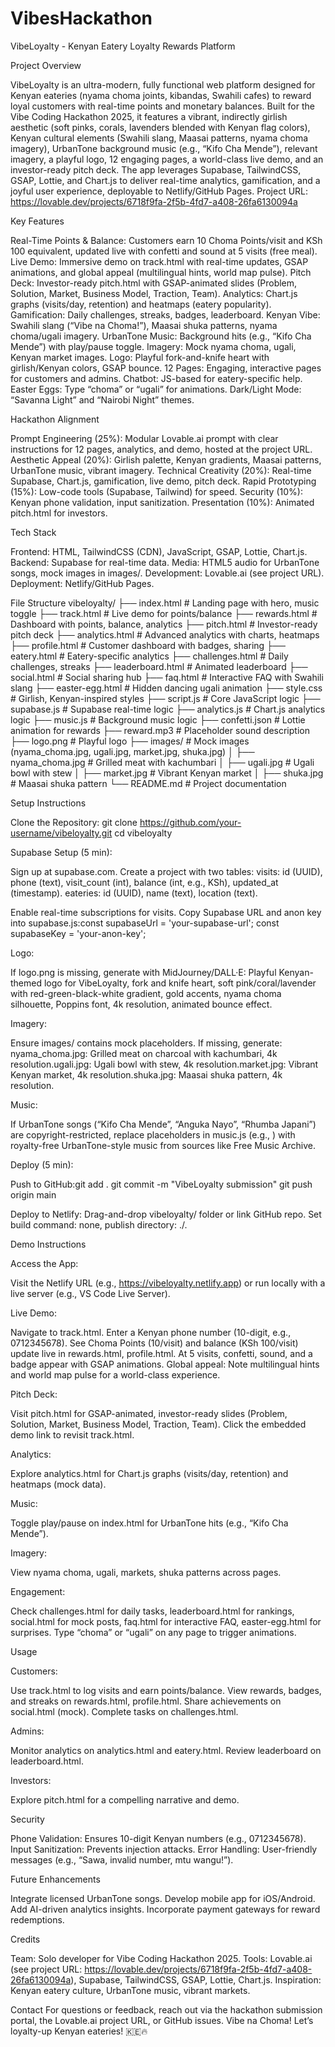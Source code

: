 # VibesHackathon
VibeLoyalty - Kenyan Eatery Loyalty Rewards Platform

Project Overview

VibeLoyalty is an ultra-modern, fully functional web platform designed for Kenyan eateries (nyama choma joints, kibandas, Swahili cafes) to reward loyal customers with real-time points and monetary balances. Built for the Vibe Coding Hackathon 2025, it features a vibrant, indirectly girlish aesthetic (soft pinks, corals, lavenders blended with Kenyan flag colors), Kenyan cultural elements (Swahili slang, Maasai patterns, nyama choma imagery), UrbanTone background music (e.g., “Kifo Cha Mende”), relevant imagery, a playful logo, 12 engaging pages, a world-class live demo, and an investor-ready pitch deck. The app leverages Supabase, TailwindCSS, GSAP, Lottie, and Chart.js to deliver real-time analytics, gamification, and a joyful user experience, deployable to Netlify/GitHub Pages. Project URL: https://lovable.dev/projects/6718f9fa-2f5b-4fd7-a408-26fa6130094a

Key Features

Real-Time Points & Balance: Customers earn 10 Choma Points/visit and KSh 100 equivalent, updated live with confetti and sound at 5 visits (free meal). Live Demo: Immersive demo on track.html with real-time updates, GSAP animations, and global appeal (multilingual hints, world map pulse). Pitch Deck: Investor-ready pitch.html with GSAP-animated slides (Problem, Solution, Market, Business Model, Traction, Team). Analytics: Chart.js graphs (visits/day, retention) and heatmaps (eatery popularity). Gamification: Daily challenges, streaks, badges, leaderboard. Kenyan Vibe: Swahili slang (“Vibe na Choma!”), Maasai shuka patterns, nyama choma/ugali imagery. UrbanTone Music: Background hits (e.g., “Kifo Cha Mende”) with play/pause toggle. Imagery: Mock nyama choma, ugali, Kenyan market images. Logo: Playful fork-and-knife heart with girlish/Kenyan colors, GSAP bounce. 12 Pages: Engaging, interactive pages for customers and admins. Chatbot: JS-based for eatery-specific help. Easter Eggs: Type “choma” or “ugali” for animations. Dark/Light Mode: “Savanna Light” and “Nairobi Night” themes.

Hackathon Alignment

Prompt Engineering (25%): Modular Lovable.ai prompt with clear instructions for 12 pages, analytics, and demo, hosted at the project URL. Aesthetic Appeal (20%): Girlish palette, Kenyan gradients, Maasai patterns, UrbanTone music, vibrant imagery. Technical Creativity (20%): Real-time Supabase, Chart.js, gamification, live demo, pitch deck. Rapid Prototyping (15%): Low-code tools (Supabase, Tailwind) for speed. Security (10%): Kenyan phone validation, input sanitization. Presentation (10%): Animated pitch.html for investors.

Tech Stack

Frontend: HTML, TailwindCSS (CDN), JavaScript, GSAP, Lottie, Chart.js. Backend: Supabase for real-time data. Media: HTML5 audio for UrbanTone songs, mock images in images/. Development: Lovable.ai (see project URL). Deployment: Netlify/GitHub Pages.

File Structure vibeloyalty/ ├── index.html # Landing page with hero, music toggle ├── track.html # Live demo for points/balance ├── rewards.html # Dashboard with points, balance, analytics ├── pitch.html # Investor-ready pitch deck ├── analytics.html # Advanced analytics with charts, heatmaps ├── profile.html # Customer dashboard with badges, sharing ├── eatery.html # Eatery-specific analytics ├── challenges.html # Daily challenges, streaks ├── leaderboard.html # Animated leaderboard ├── social.html # Social sharing hub ├── faq.html # Interactive FAQ with Swahili slang ├── easter-egg.html # Hidden dancing ugali animation ├── style.css # Girlish, Kenyan-inspired styles ├── script.js # Core JavaScript logic ├── supabase.js # Supabase real-time logic ├── analytics.js # Chart.js analytics logic ├── music.js # Background music logic ├── confetti.json # Lottie animation for rewards ├── reward.mp3 # Placeholder sound description ├── logo.png # Playful logo ├── images/ # Mock images (nyama_choma.jpg, ugali.jpg, market.jpg, shuka.jpg) │ ├── nyama_choma.jpg # Grilled meat with kachumbari │ ├── ugali.jpg # Ugali bowl with stew │ ├── market.jpg # Vibrant Kenyan market │ ├── shuka.jpg # Maasai shuka pattern └── README.md # Project documentation

Setup Instructions

Clone the Repository: git clone https://github.com/your-username/vibeloyalty.git cd vibeloyalty

Supabase Setup (5 min):

Sign up at supabase.com. Create a project with two tables: visits: id (UUID), phone (text), visit_count (int), balance (int, e.g., KSh), updated_at (timestamp). eateries: id (UUID), name (text), location (text).

Enable real-time subscriptions for visits. Copy Supabase URL and anon key into supabase.js:const supabaseUrl = 'your-supabase-url'; const supabaseKey = 'your-anon-key';

Logo:

If logo.png is missing, generate with MidJourney/DALL·E: Playful Kenyan-themed logo for VibeLoyalty, fork and knife heart, soft pink/coral/lavender with red-green-black-white gradient, gold accents, nyama choma silhouette, Poppins font, 4k resolution, animated bounce effect.

Imagery:

Ensure images/ contains mock placeholders. If missing, generate: nyama_choma.jpg: Grilled meat on charcoal with kachumbari, 4k resolution.ugali.jpg: Ugali bowl with stew, 4k resolution.market.jpg: Vibrant Kenyan market, 4k resolution.shuka.jpg: Maasai shuka pattern, 4k resolution.

Music:

If UrbanTone songs (“Kifo Cha Mende”, “Anguka Nayo”, “Rhumba Japani”) are copyright-restricted, replace placeholders in music.js (e.g., ) with royalty-free UrbanTone-style music from sources like Free Music Archive.

Deploy (5 min):

Push to GitHub:git add . git commit -m "VibeLoyalty submission" git push origin main

Deploy to Netlify: Drag-and-drop vibeloyalty/ folder or link GitHub repo. Set build command: none, publish directory: ./.

Demo Instructions

Access the App:

Visit the Netlify URL (e.g., https://vibeloyalty.netlify.app) or run locally with a live server (e.g., VS Code Live Server).

Live Demo:

Navigate to track.html. Enter a Kenyan phone number (10-digit, e.g., 0712345678). See Choma Points (10/visit) and balance (KSh 100/visit) update live in rewards.html, profile.html. At 5 visits, confetti, sound, and a badge appear with GSAP animations. Global appeal: Note multilingual hints and world map pulse for a world-class experience.

Pitch Deck:

Visit pitch.html for GSAP-animated, investor-ready slides (Problem, Solution, Market, Business Model, Traction, Team). Click the embedded demo link to revisit track.html.

Analytics:

Explore analytics.html for Chart.js graphs (visits/day, retention) and heatmaps (mock data).

Music:

Toggle play/pause on index.html for UrbanTone hits (e.g., “Kifo Cha Mende”).

Imagery:

View nyama choma, ugali, markets, shuka patterns across pages.

Engagement:

Check challenges.html for daily tasks, leaderboard.html for rankings, social.html for mock posts, faq.html for interactive FAQ, easter-egg.html for surprises. Type “choma” or “ugali” on any page to trigger animations.

Usage

Customers:

Use track.html to log visits and earn points/balance. View rewards, badges, and streaks on rewards.html, profile.html. Share achievements on social.html (mock). Complete tasks on challenges.html.

Admins:

Monitor analytics on analytics.html and eatery.html. Review leaderboard on leaderboard.html.

Investors:

Explore pitch.html for a compelling narrative and demo.

Security

Phone Validation: Ensures 10-digit Kenyan numbers (e.g., 0712345678). Input Sanitization: Prevents injection attacks. Error Handling: User-friendly messages (e.g., “Sawa, invalid number, mtu wangu!”).

Future Enhancements

Integrate licensed UrbanTone songs. Develop mobile app for iOS/Android. Add AI-driven analytics insights. Incorporate payment gateways for reward redemptions.

Credits

Team: Solo developer for Vibe Coding Hackathon 2025. Tools: Lovable.ai (see project URL: https://lovable.dev/projects/6718f9fa-2f5b-4fd7-a408-26fa6130094a), Supabase, TailwindCSS, GSAP, Lottie, Chart.js. Inspiration: Kenyan eatery culture, UrbanTone music, vibrant markets.

Contact For questions or feedback, reach out via the hackathon submission portal, the Lovable.ai project URL, or GitHub issues. Vibe na Choma! Let’s loyalty-up Kenyan eateries! 🇰🇪🔥
